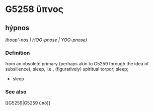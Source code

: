 # G5258 ὕπνος

## hýpnos

_(hoop'-nos | HOO-pnose | YOO-pnose)_

### Definition

from an obsolete primary (perhaps akin to G5259 through the idea of subsilience); sleep, i.e., (figuratively) spiritual torpor; sleep; 

- sleep

### See also

[[G5259|G5259 ὑπό]]
